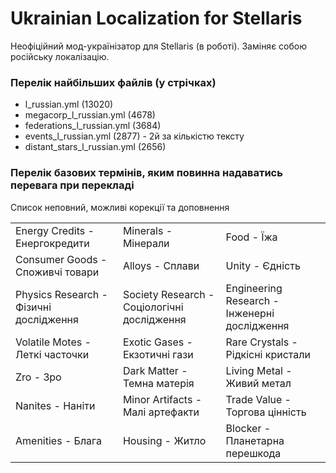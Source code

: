 # Ukrainian Localization for Stellaris
Неофіційний мод-українізатор для Stellaris (в роботі). Заміняє собою російську локалізацію.

### Перелік найбільших файлів (у стрічках)
- l_russian.yml (13020)
- megacorp_l_russian.yml (4678)
- federations_l_russian.yml (3684)
- events_l_russian.yml (2877) - 2й за кількістю тексту
- distant_stars_l_russian.yml (2656)

### Перелік базових термінів, яким повинна надаватись перевага при перекладі
Список неповний, можливі корекції та доповнення

||||
| - | - | - |
| Energy Credits - Енергокредити | Minerals - Мінерали | Food - Їжа |
| Consumer Goods - Споживчі товари | Alloys - Сплави | Unity - Єдність |
| Physics Research - Фізичні дослідження | Society Research - Соціологічні дослідження | Engineering Research - Інженерні дослідження |
| Volatile Motes - Леткі часточки | Exotic Gases - Екзотичні гази | Rare Crystals - Рідкісні кристали |
| Zro - Зро | Dark Matter - Темна матерія | Living Metal - Живий метал |
| Nanites - Наніти | Minor Artifacts - Малі артефакти | Trade Value - Торгова цінність |
| Amenities - Блага | Housing - Житло | Blocker - Планетарна перешкода |
